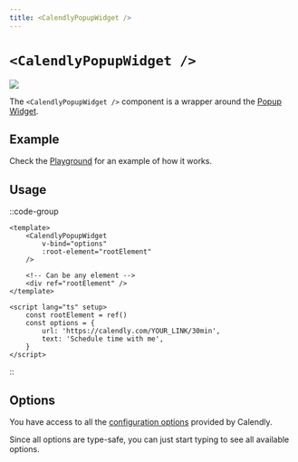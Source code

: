 ```yaml
---
title: <CalendlyPopupWidget />
---
```


# `<CalendlyPopupWidget />`

<img src="/images/popup-widget.png" />

The `<CalendlyPopupWidget />` component is a wrapper around the [Popup Widget](https://help.calendly.com/hc/en-us/articles/223147027).

## Example

Check the [Playground](https://nuxt-calendly-playground.vercel.app/Popup-widget) for an example of how it works.

## Usage

::code-group

```vue [Minimal config]
<template>
	<CalendlyPopupWidget
		v-bind="options"
		:root-element="rootElement"
	/>

	<!-- Can be any element -->
	<div ref="rootElement" />
</template>

<script lang="ts" setup>
	const rootElement = ref()
	const options = {
		url: 'https://calendly.com/YOUR_LINK/30min', 
		text: 'Schedule time with me', 
	}
</script>
```

::

## Options

You have access to all the [configuration options](https://github.com/madebyfabian/nuxt-calendly/blob/main/src/runtime/components/CalendlyPopupWidget.vue#L28) provided by Calendly.

Since all options are type-safe, you can just start typing to see all available options.
